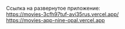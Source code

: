 Ссылка на развернутое приложение:
<br/>https://movies-3cfh97tuf-avi35rus.vercel.app/
<br/>https://movies-app-nine-opal.vercel.app
